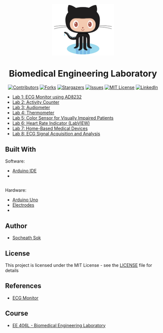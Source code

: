<!-- Readme Start here -->

<!-- Load logo from readme/logo.jpg -->
<div align="center">
  <img src="readme/logo.jpg" width="200" alt="animated" />
</div>


<!-- Title -->
<h1 align="center" style="border: none">
Biomedical Engineering Laboratory
</h1>


<!-- Shield IO - very nice icons -->
<div align="center">

[![Contributors][contributors_shield]][contributors_url]
[![Forks][forks_shield]][forks_url]
[![Stargazers][stars_shield]][stars_url]
[![Issues][issues_shield]][issues_url]
[![MIT License][license_shield]][license_url]
[![LinkedIn][linkedin_shield]][linkedin_url]

</div>


<!-- Description -->
- [Lab 1: ECG Monitor using AD8232][Lab1]
- [Lab 2: Activity Counter][Lab2]
- [Lab 3: Audiometer][Lab3]
- [Lab 4: Thermometer][Lab4]
- [Lab 5: Color Sensor for Visually Impaired Patients][Lab5]
- [Lab 6: Heart Rate Indicator (LabVIEW)][Lab6]
- [Lab 7: Home-Based Medical Devices][Lab7]
- [Lab 8: ECG Signal Acquisition and Analysis][Lab8]


<!-- Include externals file that you need to run the program -->
<!-- ## Requirements -->



<!-- Include your major tools and frameworks -->
## Built With
Software: 
- [Arduino IDE][Arduino IDE]
- 
## 
Hardware: 
- [Arduino Uno][Arduino Uno]
- [Electrodes][Electrodes]
- 

<!-- Authors information -->
## Author
- [Socheath Sok][github]


<!-- License -->
## License
This project is licensed under the MIT License - see the [LICENSE][license_url] file for details


<!-- Shoutout to other projects, plugin, or minor tools -->
 ## References
- [ECG Monitor][ECG Monitor]


<!-- Course -->
## Course
- [EE 406L - Biomedical Engineering Laboratory][course]


<!-- References -->
<!-- Shield Icons-->
[contributors_shield]: https://img.shields.io/github/contributors/SocheathSok/Automatic-Maze-Navigation-System.svg?style=for-the-badge
[forks_shield]: https://img.shields.io/github/forks/SocheathSok/Automatic-Maze-Navigation-System.svg?style=for-the-badge
[stars_shield]: https://img.shields.io/github/stars/SocheathSok/Automatic-Maze-Navigation-System.svg?style=for-the-badge
[issues_shield]: https://img.shields.io/github/issues/SocheathSok/Automatic-Maze-Navigation-System.svg?style=for-the-badge
[license_shield]: https://img.shields.io/github/license/SocheathSok/Automatic-Maze-Navigation-System.svg?style=for-the-badge
[linkedin_shield]: https://img.shields.io/badge/-LinkedIn-black.svg?style=for-the-badge&logo=linkedin&colorB=555

<!-- Shield URLs -->
[contributors_url]: https://github.com/SocheathSok/Automatic-Maze-Navigation-System/graphs/contributors
[forks_url]: https://github.com/SocheathSok/Automatic-Maze-Navigation-System/network/members
[stars_url]: https://github.com/SocheathSok/Automatic-Maze-Navigation-System/stargazers
[issues_url]: https://github.com/SocheathSok/Automatic-Maze-Navigation-System/issues
[license_url]: https://github.com/SocheathSok/Automatic-Maze-Navigation-System/blob/master/LICENSE
[linkedin_url]: https://www.linkedin.com/in/socheath-sok-010822240/

<!-- Other URLs -->
[github]: https://github.com/socheathsok
[course]: http://catalog.csulb.edu/preview_course_nopop.php?catoid=6&coid=55355
[Lab1]: https://github.com/SocheathSok/Biomedical-Engineering-Lab/tree/main/Lab%201
[Lab2]: https://github.com/SocheathSok/Biomedical-Engineering-Lab/tree/main/Lab%202
[Lab3]: https://github.com/SocheathSok/Biomedical-Engineering-Lab/tree/main/Lab%203
[Lab4]: https://github.com/SocheathSok/Biomedical-Engineering-Lab/tree/main/Lab%204
[Lab5]: https://github.com/SocheathSok/Biomedical-Engineering-Lab/tree/main/Lab%205
[Lab6]: https://github.com/SocheathSok/Biomedical-Engineering-Lab/tree/main/Lab%206
[Lab7]: https://github.com/SocheathSok/Biomedical-Engineering-Lab/tree/main/Lab%207
[Lab8]: https://github.com/SocheathSok/Biomedical-Engineering-Lab/tree/main/Lab%208
[ECG Monitor]: https://www.instructables.com/ECG-Monitoring-System-by-Using-Arduino-or-AD8232/
[Electrodes]: https://www.amazon.com/BioProtech-Universal-ECG-EKG-Electrodes/dp/B06VWVKJ5D/ref=sr_1_3?keywords=ecg+electrodes&qid=1654583398&sr=8-3
[Arduino Uno]: https://www.amazon.com/Arduino-A000066-ARDUINO-UNO-R3/dp/B008GRTSV6
[Arduino IDE]: https://www.arduino.cc/en/software
[Best-README-Template]: https://github.com/othneildrew/Best-README-Template


